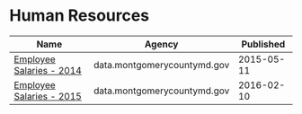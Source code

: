 # Human Resources

Name | Agency | Published
---- | ---- | ---------
[Employee Salaries - 2014](../socrata/54rh-89p8.md) | data.montgomerycountymd.gov | 2015-05-11
[Employee Salaries - 2015](../socrata/6rqk-pdub.md) | data.montgomerycountymd.gov | 2016-02-10

